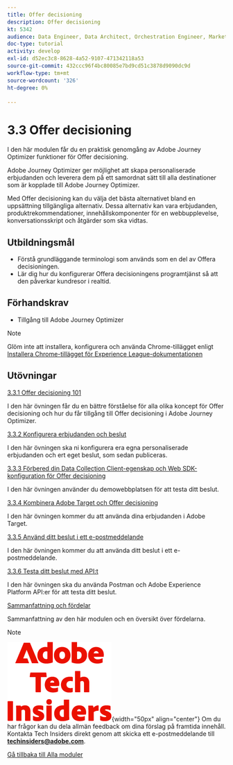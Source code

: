 ```yaml
---
title: Offer decisioning
description: Offer decisioning
kt: 5342
audience: Data Engineer, Data Architect, Orchestration Engineer, Marketer
doc-type: tutorial
activity: develop
exl-id: d52ec3c8-8628-4a52-9107-471342118a53
source-git-commit: 432ccc96f4bc80085e7bd9cd51c3878d9090dc9d
workflow-type: tm+mt
source-wordcount: '326'
ht-degree: 0%

---
```


# 3.3 Offer decisioning

I den här modulen får du en praktisk genomgång av Adobe Journey Optimizer funktioner för Offer decisioning.

Adobe Journey Optimizer ger möjlighet att skapa personaliserade erbjudanden och leverera dem på ett samordnat sätt till alla destinationer som är kopplade till Adobe Journey Optimizer.

Med Offer decisioning kan du välja det bästa alternativet bland en uppsättning tillgängliga alternativ. Dessa alternativ kan vara erbjudanden, produktrekommendationer, innehållskomponenter för en webbupplevelse, konversationsskript och åtgärder som ska vidtas.

## Utbildningsmål

- Förstå grundläggande terminologi som används som en del av Offera decisioningen.
- Lär dig hur du konfigurerar Offera decisioningens programtjänst så att den påverkar kundresor i realtid.

## Förhandskrav

- Tillgång till Adobe Journey Optimizer

>[!NOTE]
>
>Glöm inte att installera, konfigurera och använda Chrome-tillägget enligt [Installera Chrome-tillägget för Experience League-dokumentationen](../../getting-started/gettingstarted/ex1.md)

## Utövningar

[3.3.1 Offer decisioning 101](./ex1.md)

I den här övningen får du en bättre förståelse för alla olika koncept för Offer decisioning och hur du får tillgång till Offer decisioning i Adobe Journey Optimizer.

[3.3.2 Konfigurera erbjudanden och beslut](./ex2.md)

I den här övningen ska ni konfigurera era egna personaliserade erbjudanden och ert eget beslut, som sedan publiceras.

[3.3.3 Förbered din Data Collection Client-egenskap och Web SDK-konfiguration för Offer decisioning](./ex3.md)

I den här övningen använder du demowebbplatsen för att testa ditt beslut.

[3.3.4 Kombinera Adobe Target och Offer decisioning](./ex4.md)

I den här övningen kommer du att använda dina erbjudanden i Adobe Target.

[3.3.5 Använd ditt beslut i ett e-postmeddelande](./ex5.md)

I den här övningen kommer du att använda ditt beslut i ett e-postmeddelande.

[3.3.6 Testa ditt beslut med API:t](./ex6.md)

I den här övningen ska du använda Postman och Adobe Experience Platform API:er för att testa ditt beslut.

[Sammanfattning och fördelar](./summary.md)

Sammanfattning av den här modulen och en översikt över fördelarna.

>[!NOTE]
>
>![Tech Insiders](./../../../assets/images/techinsiders.png){width="50px" align="center"}
>Om du har frågor kan du dela allmän feedback om dina förslag på framtida innehåll. Kontakta Tech Insiders direkt genom att skicka ett e-postmeddelande till **techinsiders@adobe.com**.

[Gå tillbaka till Alla moduler](../../../overview.md)
